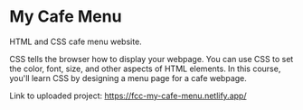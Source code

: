 # My Cafe Menu

HTML and CSS cafe menu website.

CSS tells the browser how to display your webpage. You can use CSS to set the color, font, size, and other aspects of HTML elements.
In this course, you'll learn CSS by designing a menu page for a cafe webpage.

Link to uploaded project: https://fcc-my-cafe-menu.netlify.app/
